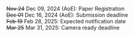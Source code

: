 <!-- November 24, 2024: Paper Registration<br/>
December 01, 2024: Submission deadline<br/>
February 19, 2025: Expected notification date<br/>
March 25, 2025: Camera ready copy deadline<br/> -->

<span><s>Nov 24</s> Dec 09, 2024 (AoE): Paper Registration<br/></span>
<s>Dec 01</s> Dec 16, 2024 (AoE): Submission deadline<br/>
<s>Feb 19</s> Feb 28, 2025: Expected notification date<br/>
<s>Mar 25</s> Mar 31, 2025: Camera ready deadline<br/>

